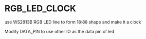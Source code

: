 # RGB_LED_CLOCK
use WS2813B RGB LED line to form 18:88 shape and make it a clock

Modify DATA_PIN to use other IO as the data pin of led
